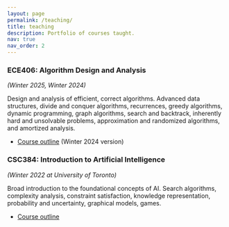 ```yaml
---
layout: page
permalink: /teaching/
title: teaching
description: Portfolio of courses taught.
nav: true
nav_order: 2
---
```



### ECE406: Algorithm Design and Analysis 
*(Winter 2025, Winter 2024)*

Design and analysis of efficient, correct algorithms. Advanced data structures, divide and conquer algorithms, recurrences, greedy algorithms, dynamic programming, graph algorithms, search and backtrack, inherently hard and unsolvable problems, approximation and randomized algorithms, and amortized analysis.

* [Course outline](/assets/pdf/ece406w24-course-outline.pdf) (Winter 2024 version)

### CSC384: Introduction to Artificial Intelligence 
*(Winter 2022 at University of Toronto)*

Broad introduction to the foundational concepts of AI. Search algorithms, complexity analysis, constraint satisfaction, knowledge representation, probability and uncertainty, graphical models, games.

* [Course outline](/assets/pdf/csc384w22-course-outline.pdf) 
